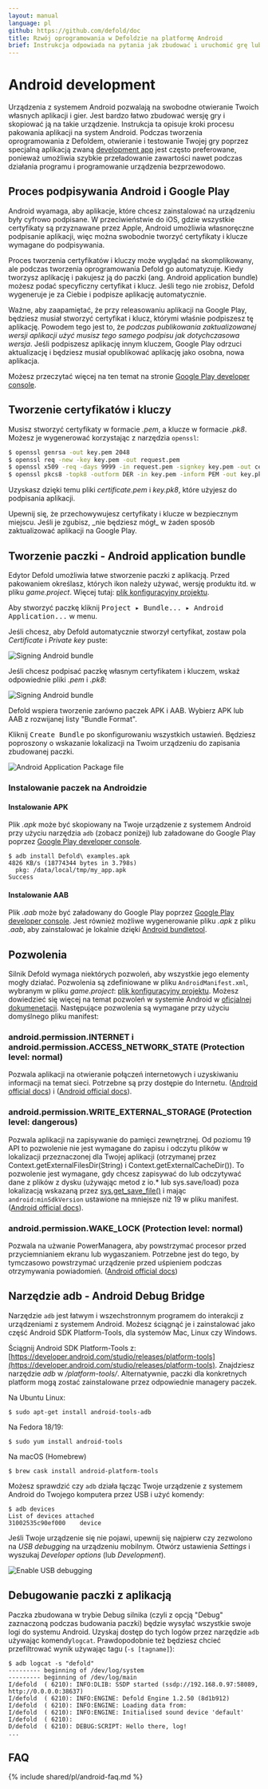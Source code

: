 ```yaml
---
layout: manual
language: pl
github: https://github.com/defold/doc
title: Rzwój oprogramowania w Defoldzie na platformę Android
brief: Instrukcja odpowiada na pytania jak zbudować i uruchomić grę lub aplikację stworzoną w Defoldzie na urządzeniach z systemem Android.
---
```


# Android development

Urządzenia z systemem Android pozwalają na swobodne otwieranie Twoich własnych aplikacji i gier. Jest bardzo łatwo zbudować wersję gry i skopiować ją na takie urządzenie. Instrukcja ta opisuje kroki procesu pakowania aplikacji na system Android. Podczas tworzenia oprogramowania z Defoldem, otwieranie i testowanie Twojej gry poprzez specjalną aplikacją zwaną [development app](/pl/manuals/dev-app) jest często preferowane, ponieważ umożliwia szybkie przeładowanie zawartości nawet podczas działania programu i programowanie urządzenia bezprzewodowo.

## Proces podpisywania Android i Google Play

Android wyamaga, aby aplikacje, które chcesz zainstalować na urządzeniu były cyfrowo podpisane. W przeciwieństwie do iOS, gdzie wszystkie certyfikaty są przyznawane przez Apple, Android umożliwia własnoręczne podpisanie aplikacji, więc można swobodnie tworzyć certyfikaty i klucze wymagane do podpisywania.

Proces tworzenia certyfikatów i kluczy może wyglądać na skomplikowany, ale podczas tworzenia oprogramowania Defold go automatyzuje. Kiedy tworzysz aplikację i pakujesz ją do paczki (ang. Android application bundle) możesz podać specyficzny certyfikat i klucz. Jeśli tego nie zrobisz, Defold wygeneruje je za Ciebie i podpisze aplikację automatycznie.

Ważne, aby zaapamiętać, że przy releasowaniu aplikacji na Google Play, będziesz musiał stworzyć certyfikat i klucz, którymi właśnie podpiszesz tę aplikację. Powodem tego jest to, że _podczas publikowania zaktualizowanej wersji aplikacji użyć musisz tego samego podpisu jak dotychczasowa wersja_. Jeśli podpiszesz aplikację innym kluczem, Google Play odrzuci aktualizację i będziesz musiał opublikować aplikację jako osobna, nowa aplikacja.

Możesz przeczytać więcej na ten temat na stronie [Google Play developer console](https://play.google.com/apps/publish/).

## Tworzenie certyfikatów i kluczy

Musisz stworzyć certyfikaty w formacie *.pem*, a klucze w formacie *.pk8*. Możesz je wygenerować korzystając z narzędzia `openssl`:

```sh
$ openssl genrsa -out key.pem 2048
$ openssl req -new -key key.pem -out request.pem
$ openssl x509 -req -days 9999 -in request.pem -signkey key.pem -out certificate.pem
$ openssl pkcs8 -topk8 -outform DER -in key.pem -inform PEM -out key.pk8 -nocrypt
```

Uzyskasz dzięki temu pliki *certificate.pem* i *key.pk8*, które użyjesz do podpisania aplikacji.

<div class='important' markdown='1'>
Upewnij się, że przechowywujesz certyfikaty i klucze w bezpiecznym miejscu. Jeśli je zgubisz, _nie będziesz mógł_ w żaden sposób zaktualizować aplikacji na Google Play.
</div>

## Tworzenie paczki - Android application bundle

Edytor Defold umożliwia łatwe stworzenie paczki z aplikacją. Przed pakowaniem określasz, których ikon należy używać, wersję produktu itd. w pliku *game.project*. Więcej tutaj: [plik konfiguracyjny projektu](/pl/manuals/project-settings/#android).

Aby stworzyć paczkę kliknij <kbd>Project ▸ Bundle... ▸ Android Application...</kbd> w menu.

Jeśli chcesz, aby Defold automatycznie stworzył certyfikat, zostaw pola *Certificate* i *Private key* puste:

![Signing Android bundle](/manuals/images/android/sign_bundle.png)

Jeśli chcesz podpisać paczkę własnym certyfikatem i kluczem, wskaż odpowiednie pliki *.pem* i *.pk8*:

![Signing Android bundle](/manuals/images/android/sign_bundle2.png)

Defold wspiera tworzenie zarówno paczek APK i AAB. Wybierz APK lub AAB z rozwijanej listy "Bundle Format".

Kliknij <kbd>Create Bundle</kbd> po skonfigurowaniu wszystkich ustawień. Będziesz poproszony o wskazanie lokalizacji na Twoim urządzeniu do zapisania zbudowanej paczki.

![Android Application Package file](/manuals/images/android/apk_file.png)

### Instalowanie paczek na Androidzie

#### Instalowanie APK

Plik *.apk* może być skopiowany na Twoje urządzenie z systemem Android przy użyciu narzędzia `adb` (zobacz poniżej) lub załadowane do Google Play poprzez [Google Play developer console](https://play.google.com/apps/publish/).

```
$ adb install Defold\ examples.apk
4826 KB/s (18774344 bytes in 3.798s)
  pkg: /data/local/tmp/my_app.apk
Success
```

#### Instalowanie AAB

Plik *.aab* może być załadowany do Google Play poprzez [Google Play developer console](https://play.google.com/apps/publish/). Jest również możliwe wygenerowanie pliku *.apk* z pliku *.aab*, aby zainstalować je lokalnie dzięki [Android bundletool](https://developer.android.com/studio/command-line/bundletool).

## Pozwolenia

Silnik Defold wymaga niektórych pozwoleń, aby wszystkie jego elementy mogły działać. Pozwolenia są zdefiniowane w pliku `AndroidManifest.xml`, wybranym w pliku *game.project*: [plik konfiguracyjny projektu](/pl/manuals/project-settings/#android). Możesz dowiedzieć się więcej na temat pozwoleń w systemie Android w [oficjalnej dokumenetacji](https://developer.android.com/guide/topics/permissions/overview). Następujące pozwolenia są wymagane przy użyciu domyślnego pliku manifest:

### android.permission.INTERNET i android.permission.ACCESS_NETWORK_STATE (Protection level: normal)
Pozwala aplikacji na otwieranie połączeń internetowych i uzyskiwaniu informacji na temat sieci. Potrzebne są przy dostępie do Internetu. ([Android official docs](https://developer.android.com/reference/android/Manifest.permission#INTERNET)) i ([Android official docs](https://developer.android.com/reference/android/Manifest.permission#ACCESS_NETWORK_STATE)).

### android.permission.WRITE_EXTERNAL_STORAGE (Protection level: dangerous)
Pozwala aplikacji na zapisywanie do pamięci zewnętrznej. Od poziomu 19 API to pozwolenie nie jest wymagane do zapisu i odczytu plików w lokalizacji przeznaczonej dla Twojej aplikacji (otrzymanej przez Context.getExternalFilesDir(String) i Context.getExternalCacheDir()). To pozwolenie jest wymagane, gdy chcesz zapisywać do lub odczytywać dane z plików z dysku (używając metod z io.* lub sys.save/load) poza lokalizacją wskazaną przez [sys.get_save_file()](/ref/sys/#sys.get_save_file:application_id-file_name) i mając `android:minSdkVersion` ustawione na mniejsze niż 19 w pliku manifest. ([Android official docs](https://developer.android.com/reference/android/Manifest.permission#WRITE_EXTERNAL_STORAGE)).

### android.permission.WAKE_LOCK (Protection level: normal)
Pozwala na użwanie PowerManagera, aby powstrzymać procesor przed przyciemnianiem ekranu lub wygaszaniem. Potrzebne jest do tego, by tymczasowo powstrzymać urządzenie przed uśpieniem podczas otrzymywania powiadomień. ([Android official docs](https://developer.android.com/reference/android/Manifest.permission#WAKE_LOCK))


## Narzędzie adb - Android Debug Bridge

Narzędzie `adb` jest łatwym i wszechstronnym programem do interakcji z urządzeniami z systemem Android. Możesz ściągnąć je i zainstalować jako część Android SDK Platform-Tools, dla systemów Mac, Linux czy Windows.

Ściągnij Android SDK Platform-Tools z: [https://developer.android.com/studio/releases/platform-tools](https://developer.android.com/studio/releases/platform-tools). Znajdziesz narzędzie *adb* w */platform-tools/*. Alternatywnie, paczki dla konkretnych platform mogą zostać zainstalowane przez odpowiednie managery paczek.

Na Ubuntu Linux:

```
$ sudo apt-get install android-tools-adb
```

Na Fedora 18/19:

```
$ sudo yum install android-tools
```

Na macOS (Homebrew)

```
$ brew cask install android-platform-tools
```

Możesz sprawdzić czy `adb` działa łącząc Twoje urządzenie z systemem Android do Twojego komputera przez USB i użyć komendy:

```
$ adb devices
List of devices attached
31002535c90ef000    device
```

Jeśli Twoje urządzenie się nie pojawi, upewnij się najpierw czy zezwolono na *USB debugging* na urządzeniu mobilnym. Otwórz ustawienia *Settings* i wyszukaj *Developer options* (lub *Development*).

![Enable USB debugging](/manuals/images/android/usb_debugging.png)

## Debugowanie paczki z aplikacją

Paczka zbudowana w trybie Debug silnika (czyli z opcją "Debug" zaznaczoną podczas budowania paczki) będzie wysyłać wszystkie swoje logi do systemu Android. Uzyskaj dostęp do tych logów przez narzędzie `adb` używając komendy`logcat`. Prawdopodobnie też będziesz chcieć przefiltrować wynik używając tagu (`-s [tagname]`):

```
$ adb logcat -s "defold"
--------- beginning of /dev/log/system
--------- beginning of /dev/log/main
I/defold  ( 6210): INFO:DLIB: SSDP started (ssdp://192.168.0.97:58089, http://0.0.0.0:38637)
I/defold  ( 6210): INFO:ENGINE: Defold Engine 1.2.50 (8d1b912)
I/defold  ( 6210): INFO:ENGINE: Loading data from:
I/defold  ( 6210): INFO:ENGINE: Initialised sound device 'default'
I/defold  ( 6210):
D/defold  ( 6210): DEBUG:SCRIPT: Hello there, log!
...
```

## FAQ
{% include shared/pl/android-faq.md %}
